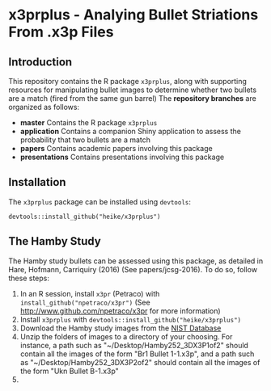 # x3prplus - Analying Bullet Striations From .x3p Files

## Introduction

This repository contains the R package `x3prplus`, along with supporting resources for manipulating bullet images to determine whether two bullets are a match (fired from the same gun barrel) The **repository branches** are organized as follows:

- **master** Contains the R package `x3prplus`
- **application** Contains a companion Shiny application to assess the probability that two bullets are a match
- **papers** Contains academic papers involving this package
- **presentations** Contains presentations involving this package

## Installation

The `x3prplus` package can be installed using `devtools`:

  `devtools::install_github("heike/x3prplus")`
  
## The Hamby Study

The Hamby study bullets can be assessed using this package, as detailed in Hare, Hofmann, Carriquiry (2016) (See papers/jcsg-2016). To do so, follow these steps:

1. In an R session, install `x3pr` (Petraco) with `install_github("npetraco/x3pr")` (See http://www.github.com/npetraco/x3pr for more information)
2. Install `x3prplus` with `devtools::install_github("heike/x3prplus")`
3. Download the Hamby study images from the [NIST Database](http://www.nist.gov/forensics/ballisticsdb/hamby-consecutively-rifled-barrels.cfm)
4. Unzip the folders of images to a directory of your choosing. For instance, a path such as "~/Desktop/Hamby252_3DX3P1of2" should contain all the images of the form "Br1 Bullet 1-1.x3p", and a path such as "~/Desktop/Hamby252_3DX3P2of2" should contain all the images of the form "Ukn Bullet B-1.x3p"
5. 
